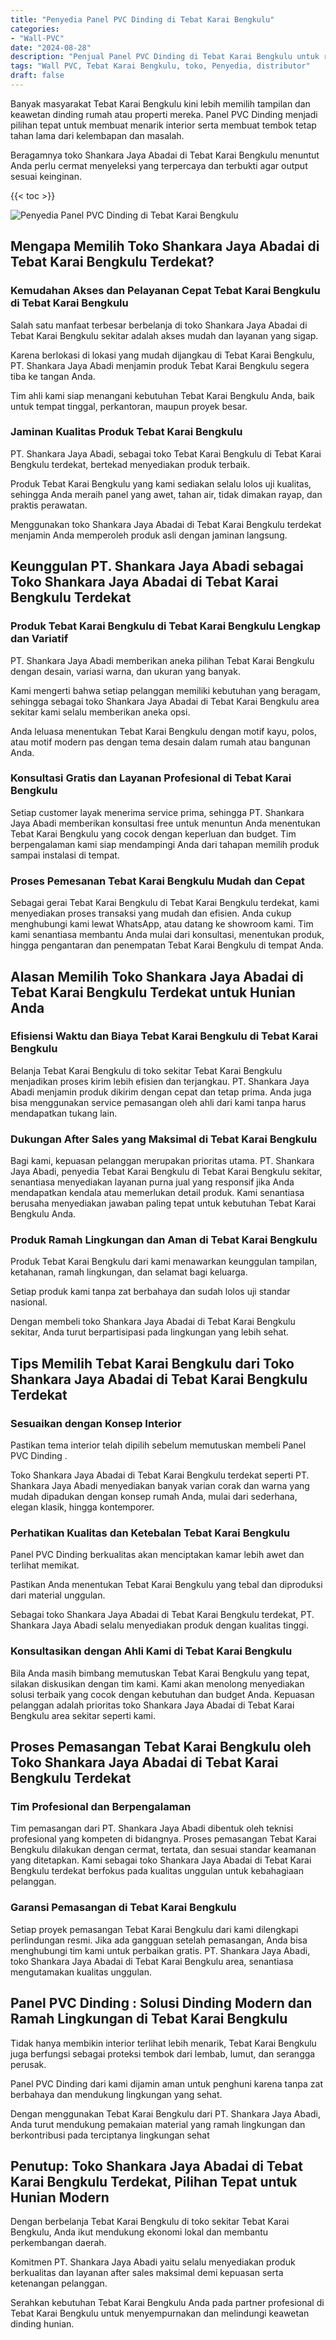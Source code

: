 ```yaml
---
title: "Penyedia Panel PVC Dinding di Tebat Karai Bengkulu"
categories: 
- "Wall-PVC"
date: "2024-08-28"
description: "Penjual Panel PVC Dinding di Tebat Karai Bengkulu untuk rumah, perkantoran, dan toko. Produk terbaik, beragam motif, pilihan warna elegan, dengan layanan pemasangan ditangani oleh tim ahli serta garansi resmi!|Jasa penjualan Panel PVC Dinding di Tebat Karai Bengkulu bagi keperluan hunian, kantor, atau ritel, dengan panel terbaik dan pemasangan oleh tim berpengalaman serta jaminan resmi.|Solusi Panel PVC Dinding di Tebat Karai Bengkulu yang andal bagi rumah, perkantoran, dan ritel, dengan produk unggulan dan instalasi dikerjakan oleh tenaga ahli berpengalaman dan garansi resmi.|Penjualan Panel PVC Dinding di Tebat Karai Bengkulu bagi hunian, perkantoran, dan gerai, beserta panel terbaik dan penempatan oleh tim berpengalaman, lengkap beserta kepastian resmi.}"
tags: "Wall PVC, Tebat Karai Bengkulu, toko, Penyedia, distributor"
draft: false
---
```


Banyak masyarakat Tebat Karai Bengkulu kini lebih memilih tampilan dan keawetan dinding rumah atau properti mereka.  Panel PVC Dinding  menjadi pilihan tepat untuk membuat menarik interior serta membuat tembok tetap tahan lama dari kelembapan dan masalah.

Beragamnya toko Shankara Jaya Abadai di Tebat Karai Bengkulu menuntut Anda perlu cermat menyeleksi yang terpercaya dan terbukti agar output sesuai keinginan.

{{< toc >}}

![Penyedia Panel PVC Dinding di Tebat Karai Bengkulu](/images/Wall-PVC/Penyedia-Panel-PVC-Dinding-di-Tebat-Karai-Bengkulu.png)


## Mengapa Memilih Toko Shankara Jaya Abadai di Tebat Karai Bengkulu Terdekat?

### Kemudahan Akses dan Pelayanan Cepat Tebat Karai Bengkulu di Tebat Karai Bengkulu

Salah satu manfaat terbesar berbelanja di toko Shankara Jaya Abadai di Tebat Karai Bengkulu sekitar adalah akses mudah dan layanan yang sigap.

Karena berlokasi di lokasi yang mudah dijangkau di Tebat Karai Bengkulu, PT. Shankara Jaya Abadi menjamin produk Tebat Karai Bengkulu segera tiba ke tangan Anda.

Tim ahli kami siap menangani kebutuhan Tebat Karai Bengkulu Anda, baik untuk tempat tinggal, perkantoran, maupun proyek besar.

### Jaminan Kualitas Produk Tebat Karai Bengkulu

PT. Shankara Jaya Abadi, sebagai toko Tebat Karai Bengkulu di Tebat Karai Bengkulu terdekat, bertekad menyediakan produk terbaik.

Produk Tebat Karai Bengkulu yang kami sediakan selalu lolos uji kualitas, sehingga Anda meraih panel yang awet, tahan air, tidak dimakan rayap, dan praktis perawatan.

Menggunakan toko Shankara Jaya Abadai di Tebat Karai Bengkulu terdekat menjamin Anda memperoleh produk asli dengan jaminan langsung.

## Keunggulan PT. Shankara Jaya Abadi sebagai Toko Shankara Jaya Abadai di Tebat Karai Bengkulu Terdekat

### Produk Tebat Karai Bengkulu di Tebat Karai Bengkulu Lengkap dan Variatif

PT. Shankara Jaya Abadi memberikan aneka pilihan Tebat Karai Bengkulu dengan desain, variasi warna, dan ukuran yang banyak.

Kami mengerti bahwa setiap pelanggan memiliki kebutuhan yang beragam, sehingga sebagai toko Shankara Jaya Abadai di Tebat Karai Bengkulu area sekitar kami selalu memberikan aneka opsi.

Anda leluasa menentukan Tebat Karai Bengkulu dengan motif kayu, polos, atau motif modern pas dengan tema desain dalam rumah atau bangunan Anda.

### Konsultasi Gratis dan Layanan Profesional di Tebat Karai Bengkulu

Setiap customer layak menerima service prima, sehingga PT. Shankara Jaya Abadi memberikan konsultasi free untuk menuntun Anda menentukan Tebat Karai Bengkulu yang cocok dengan keperluan dan budget. Tim berpengalaman kami siap mendampingi Anda dari tahapan memilih produk sampai instalasi di tempat.

### Proses Pemesanan Tebat Karai Bengkulu Mudah dan Cepat

Sebagai gerai Tebat Karai Bengkulu di Tebat Karai Bengkulu terdekat, kami menyediakan proses transaksi yang mudah dan efisien. Anda cukup menghubungi kami lewat WhatsApp, atau datang ke showroom kami. Tim kami senantiasa membantu Anda mulai dari konsultasi, menentukan produk, hingga pengantaran dan penempatan Tebat Karai Bengkulu di tempat Anda.

## Alasan Memilih Toko Shankara Jaya Abadai di Tebat Karai Bengkulu Terdekat untuk Hunian Anda

### Efisiensi Waktu dan Biaya Tebat Karai Bengkulu di Tebat Karai Bengkulu

Belanja Tebat Karai Bengkulu di toko sekitar Tebat Karai Bengkulu menjadikan proses kirim lebih efisien dan terjangkau. PT. Shankara Jaya Abadi menjamin produk dikirim dengan cepat dan tetap prima. Anda juga bisa menggunakan service pemasangan oleh ahli dari kami tanpa harus mendapatkan tukang lain.

### Dukungan After Sales yang Maksimal di Tebat Karai Bengkulu

Bagi kami, kepuasan pelanggan merupakan prioritas utama. PT. Shankara Jaya Abadi, penyedia Tebat Karai Bengkulu di Tebat Karai Bengkulu sekitar, senantiasa menyediakan layanan purna jual yang responsif jika Anda mendapatkan kendala atau memerlukan detail produk. Kami senantiasa berusaha menyediakan jawaban paling tepat untuk kebutuhan Tebat Karai Bengkulu Anda.

### Produk Ramah Lingkungan dan Aman di Tebat Karai Bengkulu

Produk Tebat Karai Bengkulu dari kami menawarkan keunggulan tampilan, ketahanan, ramah lingkungan, dan selamat bagi keluarga.

Setiap produk kami tanpa zat berbahaya dan sudah lolos uji standar nasional.

Dengan membeli toko Shankara Jaya Abadai di Tebat Karai Bengkulu sekitar, Anda turut berpartisipasi pada lingkungan yang lebih sehat.

## Tips Memilih Tebat Karai Bengkulu dari Toko Shankara Jaya Abadai di Tebat Karai Bengkulu Terdekat

### Sesuaikan dengan Konsep Interior 

Pastikan tema interior telah dipilih sebelum memutuskan membeli  Panel PVC Dinding .

Toko Shankara Jaya Abadai di Tebat Karai Bengkulu terdekat seperti PT. Shankara Jaya Abadi menyediakan banyak varian corak dan warna yang mudah dipadukan dengan konsep rumah Anda, mulai dari sederhana, elegan klasik, hingga kontemporer.

### Perhatikan Kualitas dan Ketebalan Tebat Karai Bengkulu

 Panel PVC Dinding  berkualitas akan menciptakan kamar lebih awet dan terlihat memikat.

Pastikan Anda menentukan Tebat Karai Bengkulu yang tebal dan diproduksi dari material unggulan.

Sebagai toko Shankara Jaya Abadai di Tebat Karai Bengkulu terdekat, PT. Shankara Jaya Abadi selalu menyediakan produk dengan kualitas tinggi.

### Konsultasikan dengan Ahli Kami di Tebat Karai Bengkulu

Bila Anda masih bimbang memutuskan Tebat Karai Bengkulu yang tepat, silakan diskusikan dengan tim kami. Kami akan menolong menyediakan solusi terbaik yang cocok dengan kebutuhan dan budget Anda. Kepuasan pelanggan adalah prioritas toko Shankara Jaya Abadai di Tebat Karai Bengkulu area sekitar seperti kami.

## Proses Pemasangan Tebat Karai Bengkulu oleh Toko Shankara Jaya Abadai di Tebat Karai Bengkulu Terdekat

### Tim Profesional dan Berpengalaman

Tim pemasangan dari PT. Shankara Jaya Abadi dibentuk oleh teknisi profesional yang kompeten di bidangnya. Proses pemasangan Tebat Karai Bengkulu dilakukan dengan cermat, tertata, dan sesuai standar keamanan yang ditetapkan. Kami sebagai toko Shankara Jaya Abadai di Tebat Karai Bengkulu terdekat berfokus pada kualitas unggulan untuk kebahagiaan pelanggan.

### Garansi Pemasangan di Tebat Karai Bengkulu

Setiap proyek pemasangan Tebat Karai Bengkulu dari kami dilengkapi perlindungan resmi. Jika ada gangguan setelah pemasangan, Anda bisa menghubungi tim kami untuk perbaikan gratis. PT. Shankara Jaya Abadi, toko Shankara Jaya Abadai di Tebat Karai Bengkulu area, senantiasa mengutamakan kualitas unggulan.

##  Panel PVC Dinding : Solusi Dinding Modern dan Ramah Lingkungan di Tebat Karai Bengkulu

Tidak hanya membikin interior terlihat lebih menarik, Tebat Karai Bengkulu juga berfungsi sebagai proteksi tembok dari lembab, lumut, dan serangga perusak.

 Panel PVC Dinding  dari kami dijamin aman untuk penghuni karena tanpa zat berbahaya dan mendukung lingkungan yang sehat.

Dengan menggunakan Tebat Karai Bengkulu dari PT. Shankara Jaya Abadi, Anda turut mendukung pemakaian material yang ramah lingkungan dan berkontribusi pada terciptanya lingkungan sehat

## Penutup: Toko Shankara Jaya Abadai di Tebat Karai Bengkulu Terdekat, Pilihan Tepat untuk Hunian Modern

Dengan berbelanja Tebat Karai Bengkulu di toko sekitar Tebat Karai Bengkulu, Anda ikut mendukung ekonomi lokal dan membantu perkembangan daerah.

Komitmen PT. Shankara Jaya Abadi yaitu selalu menyediakan produk berkualitas dan layanan after sales maksimal demi kepuasan serta ketenangan pelanggan.

Serahkan kebutuhan Tebat Karai Bengkulu Anda pada partner profesional di Tebat Karai Bengkulu untuk menyempurnakan dan melindungi keawetan dinding hunian.